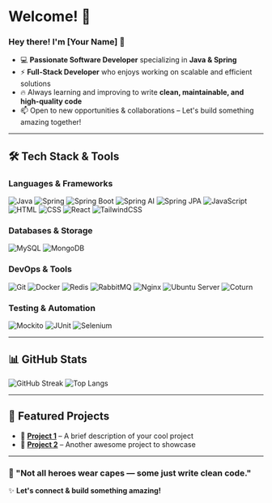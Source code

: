 # Welcome! 👋

### Hey there! I'm [Your Name] 🚀

- 💻 **Passionate Software Developer** specializing in **Java & Spring**
- ⚡ **Full-Stack Developer** who enjoys working on scalable and efficient solutions
- 🔥 Always learning and improving to write **clean, maintainable, and high-quality code**
- 📫 Open to new opportunities & collaborations – Let's build something amazing together!

---

## 🛠 Tech Stack & Tools

### **Languages & Frameworks**
![Java](https://img.shields.io/badge/Java-%23ED8B00.svg?style=for-the-badge&logo=java&logoColor=white)
![Spring](https://img.shields.io/badge/Spring-%236DB33F.svg?style=for-the-badge&logo=spring&logoColor=white)
![Spring Boot](https://img.shields.io/badge/Spring%20Boot-%236DB33F.svg?style=for-the-badge&logo=springboot&logoColor=white)
![Spring AI](https://img.shields.io/badge/Spring%20AI-%236DB33F.svg?style=for-the-badge&logo=spring&logoColor=white)
![Spring JPA](https://img.shields.io/badge/Spring%20JPA-%236DB33F.svg?style=for-the-badge&logo=spring&logoColor=white)
![JavaScript](https://img.shields.io/badge/JavaScript-%23F7DF1E.svg?style=for-the-badge&logo=javascript&logoColor=black)
![HTML](https://img.shields.io/badge/HTML5-%23E34F26.svg?style=for-the-badge&logo=html5&logoColor=white)
![CSS](https://img.shields.io/badge/CSS3-%231572B6.svg?style=for-the-badge&logo=css3&logoColor=white)
![React](https://img.shields.io/badge/React-%2361DAFB.svg?style=for-the-badge&logo=react&logoColor=black)
![TailwindCSS](https://img.shields.io/badge/TailwindCSS-%2338B2AC.svg?style=for-the-badge&logo=tailwind-css&logoColor=white)

### **Databases & Storage**
![MySQL](https://img.shields.io/badge/MySQL-%234479A1.svg?style=for-the-badge&logo=mysql&logoColor=white)
![MongoDB](https://img.shields.io/badge/MongoDB-%2347A248.svg?style=for-the-badge&logo=mongodb&logoColor=white)

### **DevOps & Tools**
![Git](https://img.shields.io/badge/Git-%23F05033.svg?style=for-the-badge&logo=git&logoColor=white)
![Docker](https://img.shields.io/badge/Docker-%232496ED.svg?style=for-the-badge&logo=docker&logoColor=white)
![Redis](https://img.shields.io/badge/Redis-%23DC382D.svg?style=for-the-badge&logo=redis&logoColor=white)
![RabbitMQ](https://img.shields.io/badge/RabbitMQ-%23FF6600.svg?style=for-the-badge&logo=rabbitmq&logoColor=white)
![Nginx](https://img.shields.io/badge/Nginx-%23009639.svg?style=for-the-badge&logo=nginx&logoColor=white)
![Ubuntu Server](https://img.shields.io/badge/Ubuntu%20Server-%23E95420.svg?style=for-the-badge&logo=ubuntu&logoColor=white)
![Coturn](https://img.shields.io/badge/Coturn-%23009639.svg?style=for-the-badge&logo=webrtc&logoColor=white)

### **Testing & Automation**
![Mockito](https://img.shields.io/badge/Mockito-%23009639.svg?style=for-the-badge&logo=java&logoColor=white)
![JUnit](https://img.shields.io/badge/JUnit-%231572B6.svg?style=for-the-badge&logo=java&logoColor=white)
![Selenium](https://img.shields.io/badge/Selenium-%2343B02A.svg?style=for-the-badge&logo=selenium&logoColor=white)

---

## 📊 GitHub Stats

![GitHub Streak](https://github-readme-streak-stats.herokuapp.com/?user=YourGitHubUsername&theme=dark&hide_border=false)
![Top Langs](https://github-readme-stats.vercel.app/api/top-langs/?username=YourGitHubUsername&layout=compact&theme=dark)

---

## 🚀 Featured Projects
- 🔹 **[Project 1](#)** – A brief description of your cool project
- 🔹 **[Project 2](#)** – Another awesome project to showcase

---

### 🎯 "Not all heroes wear capes — some just write clean code."

✨ **Let's connect & build something amazing!**
